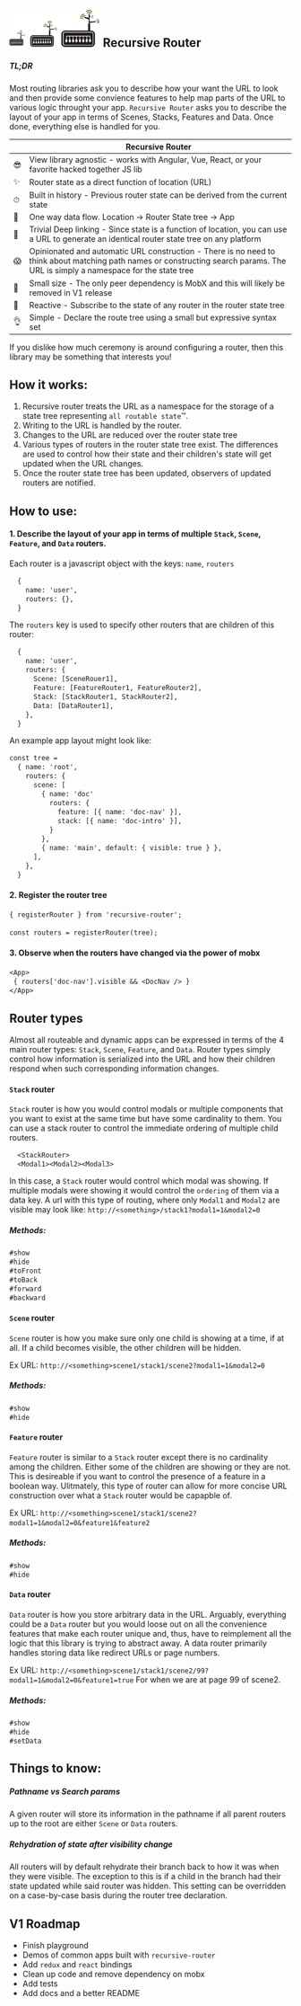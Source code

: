 ## ![Router](multi-router.png)    Recursive Router     



##### TL;DR

Most routing libraries ask you to describe how your want the URL to look and then provide some convience features to help map parts of the URL to various logic throught your app. `Recursive Router` asks you to describe the layout of your app in terms of Scenes, Stacks, Features and Data. Once done, everything else is handled for you.


|   | Recursive Router |
| - | ------------ |
| 😎 | View library agnostic - works with Angular, Vue, React, or your favorite hacked together JS lib |
| ✨ | Router state as a direct function of location (URL) |
| ⏱ | Built in history - Previous router state can be derived from the current state
| 🔀 | One way data flow. Location -> Router State tree -> App |
| 🔗 | Trivial Deep linking - Since state is a function of location, you can use a URL to generate an identical router state tree on any platform |
| 😱 | Opinionated and automatic URL construction - There is no need to think about matching path names or constructing search params. The URL is simply a namespace for the state tree |
| 🍬 | Small size - The only peer dependency is MobX and this will likely be removed in V1 release |
| 🚀 | Reactive - Subscribe to the state of any router in the router state tree |
| 👌 | Simple - Declare the route tree using a small but expressive syntax set |


If you dislike how much ceremony is around configuring a router, then this library may be something that interests you!

## How it works:

1. Recursive router treats the URL as a namespace for the storage of a state tree representing `all routable state`™. 
2. Writing to the URL is handled by the router.
3. Changes to the URL are reduced over the router state tree
4. Various types of routers in the router state tree exist. The differences are used to control how their state and their children's state will get updated when the URL changes.
5. Once the router state tree has been updated, observers of updated routers are notified.


## How to use:


#### 1. Describe the layout of your app in terms of multiple `Stack`, `Scene`, `Feature`, and `Data` routers.

Each router is a javascript object with the keys: `name`, `routers`
```
  { 
    name: 'user',
    routers: {},
  }
```

The `routers` key is used to specify other routers that are children of this router:
```
  { 
    name: 'user',
    routers: {
      Scene: [SceneRouer1],
      Feature: [FeatureRouter1, FeatureRouter2],
      Stack: [StackRouter1, StackRouter2],
      Data: [DataRouter1],
    },
  }
```

An example app layout might look like:

```
const tree =
  { name: 'root',
    routers: {
      scene: [
        { name: 'doc' 
          routers: { 
            feature: [{ name: 'doc-nav' }], 
            stack: [{ name: 'doc-intro' }], 
          }
        },
        { name: 'main', default: { visible: true } },
      ],
    },
  }
```

#### 2. Register the router tree
```
{ registerRouter } from 'recursive-router';

const routers = registerRouter(tree);
```

#### 3. Observe when the routers have changed via the power of mobx

```
<App>
 { routers['doc-nav'].visible && <DocNav /> }
</App>
```

## Router types

Almost all routeable and dynamic apps can be expressed in terms of the 4 main router types: `Stack`, `Scene`, `Feature`, and `Data`. Router types simply control how information is serialized into the URL and how their children respond when such corresponding information changes. 


#### `Stack` router
`Stack` router is how you would control modals or multiple components that you want to exist at the same time but have some cardinality to them. You can use a stack router to control the immediate ordering of multiple child routers. 

```
  <StackRouter>
  <Modal1><Modal2><Modal3>
```

In this case, a `Stack` router would control which modal was showing. If multiple modals were showing it would control the `ordering` of them via a data key. A url with this type of routing, where only `Modal1` and `Modal2` are visible may look like:  `http://<something>/stack1?modal1=1&modal2=0`

##### Methods:

```
#show
#hide
#toFront
#toBack
#forward
#backward
```

#### `Scene` router
`Scene` router is how you make sure only one child is showing at a time, if at all. If a child becomes visible, the other children will be hidden.

Ex URL: `http://<something>scene1/stack1/scene2?modal1=1&modal2=0`

##### Methods:

```
#show
#hide
```

#### `Feature` router
`Feature` router is similar to a `Stack` router except there is no cardinality among the children. Either some of the children are showing or they are not. This is desireable if you want to control the presence of a feature in a boolean way. Ulitmately, this type of router can allow for more concise URL construction over what a `Stack` router would be capapble of.

Ex URL: `http://<something>scene1/stack1/scene2?modal1=1&modal2=0&feature1&feature2`

##### Methods:

```
#show
#hide
```

#### `Data` router
`Data` router is how you store arbitrary data in the URL. Arguably, everything could be a `Data` router but you would loose out on all the convenience features that make each router unique and, thus, have to reimplement all the logic that this library is trying to abstract away. A data router primarily handles storing data like redirect URLs or page numbers.

Ex URL: `http://<something>scene1/stack1/scene2/99?modal1=1&modal2=0&feature1=true` For when we are at page 99 of scene2.

##### Methods:

```
#show
#hide
#setData
```

## Things to know:

##### Pathname vs Search params

A given router will store its information in the pathname if all parent routers up to the root are either `Scene` or `Data` routers.


##### Rehydration of state after visibility change

All routers will by default rehydrate their branch back to how it was when they were visible. The exception to this is if a child in the branch had their state updated while said router was hidden. This setting can be overridden on a case-by-case basis during the router tree declaration. 


## V1 Roadmap

- Finish playground 
- Demos of common apps built with `recursive-router`
- Add `redux` and `react` bindings
- Clean up code and remove dependency on mobx
- Add tests
- Add docs and a better README
